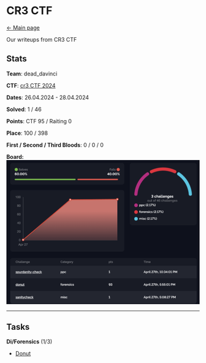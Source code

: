 # CR3 CTF

[<- Main page](../../)

Our writeups from CR3 CTF
## Stats

**Team**:  dead_davinci

**CTF**: [cr3 CTF 2024](https://ctftime.org/event/2288)

**Dates**: 26.04.2024 - 28.04.2024

**Solved**: 1 / 46

**Points**: CTF 95 / Raiting 0

**Place**: 100 / 398

**First / Second / Third Bloods**: 0 / 0 / 0

**Board:** 
![](assets/Pasted%20image%2020240430151721.png)

---
## Tasks

**Di/Forensics** (1/3)
- [Donut](fore/donut/)


